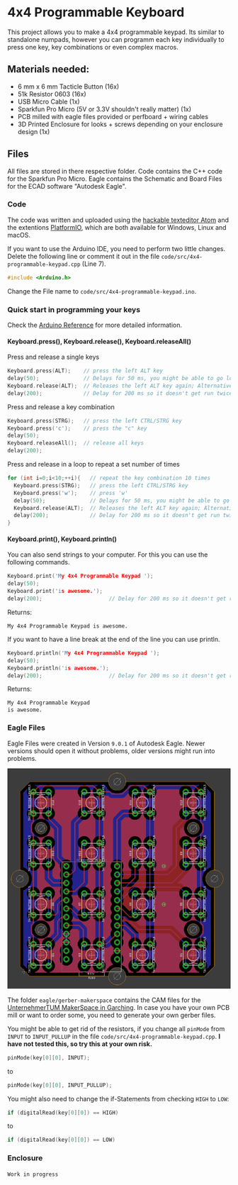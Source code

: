 # 4x4 Programmable Keyboard
This project allows you to make a 4x4 programmable keypad. Its similar to standalone numpads, however you can programm each key individually to press one key, key combinations or even complex macros.

## Materials needed:
* 6 mm x 6 mm Tacticle Button (16x)
* 51k Resistor 0603 (16x)
* USB Micro Cable (1x)
* Sparkfun Pro Micro (5V or 3.3V shouldn't really matter) (1x)
* PCB milled with eagle files provided or perfboard + wiring cables
* 3D Printed Enclosure for looks + screws depending on your enclosure design (1x)

## Files
All files are stored in there respective folder. Code contains the C++ code for the Sparkfun Pro Micro. Eagle contains the Schematic and Board Files for the ECAD software "Autodesk Eagle".
### Code
The code was written and uploaded using the [hackable texteditor Atom](https://atom.io/) and the extentions [PlatformIO](https://platformio.org/platformio-ide), which are both available for Windows, Linux and macOS.

If you want to use the Arduino IDE, you need to perform two little changes.
Delete the following line or comment it out in the file `code/src/4x4-programmable-keypad.cpp` (Line 7).
```cpp
#include <Arduino.h>
```
Change the File name to `code/src/4x4-programmable-keypad.ino`.

### Quick start in programming your keys
Check the [Arduino Reference](https://www.arduino.cc/reference/en/language/functions/usb/keyboard/) for more detailed information.
#### Keyboard.press(), Keyboard.release(), Keyboard.releaseAll()
Press and release a single keys
```cpp
Keyboard.press(ALT);    // press the left ALT key
delay(50);              // Delays for 50 ms, you might be able to go lower, but 50 is a good starting point
Keyboard.release(ALT);  // Releases the left ALT key again; Alternatively Keyboard.releaseAll()
delay(200);             // Delay for 200 ms so it doesn't get run twice
```
Press and release a key combination
```cpp
Keyboard.press(STRG);   // press the left CTRL/STRG key
Keyboard.press('c');    // press the "c" key
delay(50);
Keyboard.releaseAll();  // release all keys
delay(200);
```
Press and release in a loop to repeat a set number of times
```cpp
for (int i=0;i<10;++i){   // repeat the key combination 10 times
  Keyboard.press(STRG);   // press the left CTRL/STRG key
  Keyboard.press('w');    // press 'w'
  delay(50);              // Delays for 50 ms, you might be able to go lower, but 50 is a good starting point
  Keyboard.release(ALT);  // Releases the left ALT key again; Alternatively Keyboard.releaseAll()
  delay(200);             // Delay for 200 ms so it doesn't get run twice
}
```
#### Keyboard.print(), Keyboard.println()
You can also send strings to your computer. For this you can use the following commands.
```cpp
Keyboard.print('My 4x4 Programmable Keypad ');
delay(50);
Keyboard.print('is awesome.');
delay(200);                     // Delay for 200 ms so it doesn't get run twice
```
Returns:
```
My 4x4 Programmable Keypad is awesome.
```
If you want to have a line break at the end of the line you can use println.
```cpp
Keyboard.println('My 4x4 Programmable Keypad ');
delay(50);
Keyboard.println('is awesome.');
delay(200);                     // Delay for 200 ms so it doesn't get run twice
```
Returns:
```
My 4x4 Programmable Keypad
is awesome.
```

### Eagle Files
Eagle Files were created in Version `9.0.1` of Autodesk Eagle. Newer versions should open it without problems, older versions might run into problems.

![Boardlayout](/images/boardlayout.png)

The folder `eagle/gerber-makerspace` contains the CAM files for the [UnternehmerTUM MakerSpace in Garching](https://www.maker-space.de). In case you have your own PCB mill or want to order some, you need to generate your own gerber files.

You might be able to get rid of the resistors, if you change all `pinMode` from `INPUT` to `INPUT_PULLUP` in the file `code/src/4x4-programmable-keypad.cpp`. **I have  not tested this, so try this at your own risk.**
```cpp
pinMode(key[0][0], INPUT);
```
to
```cpp
pinMode(key[0][0], INPUT_PULLUP);
```
You might also need to change the if-Statements from checking `HIGH` to `LOW`:
```cpp
if (digitalRead(key[0][0]) == HIGH)
```
to
```cpp
if (digitalRead(key[0][0]) == LOW)
```

### Enclosure
`Work in progress`

